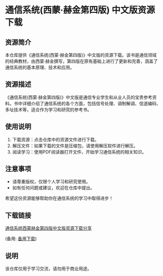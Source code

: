 # 通信系统(西蒙·赫金第四版) 中文版资源下载

## 资源简介

本仓库提供《通信系统(西蒙·赫金第四版)》中文版的资源下载。该书是通信领域的经典教材，由西蒙·赫金撰写，第四版在原有基础上进行了更新和完善，涵盖了通信系统的基本原理、技术和应用。

## 资源描述

《通信系统(西蒙·赫金第四版)》中文版是通信专业学生和从业人员的宝贵参考资料。书中详细介绍了通信系统的各个方面，包括信号处理、调制解调、信道编码、多址技术等，适合作为学习和研究的参考书。

## 使用说明

1. 下载资源：点击仓库中的资源文件进行下载。
2. 解压文件：如果下载的文件是压缩包，请使用解压软件进行解压。
3. 阅读学习：使用PDF阅读器打开文件，开始学习通信系统的相关知识。

## 注意事项

- 请尊重版权，仅限个人学习和研究使用。
- 如有任何问题或建议，欢迎在仓库中提出。

希望这份资源能够帮助你在通信系统的学习中取得进步！

## 下载链接
[通信系统西蒙赫金第四版中文版资源下载分享](https://pan.quark.cn/s/f1620d3a08ea) 

(备用: [备用下载](https://pan.baidu.com/s/1je_jzPiOCdCfpBBdmCIWoA?pwd=1234))

## 说明

该仓库仅用于学习交流，请勿用于商业用途。
